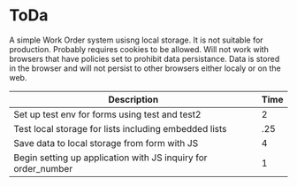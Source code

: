 # ToDa
A simple Work Order system usisng local storage. It is not suitable for production. Probably requires cookies to be allowed. Will not work with browsers that have policies set to prohibit data persistance. Data is stored in the browser and will not persist to other browsers either localy or on the web.

|     Description          |  Time     |
| ------------------------ | --------- |
| Set up test env for  forms using test and test2  |     2     |
| Test local storage for lists including embedded lists |  .25 |
| Save data to local storage from form with JS |  4 |
| Begin setting up application with JS inquiry for order_number  | 1 |


